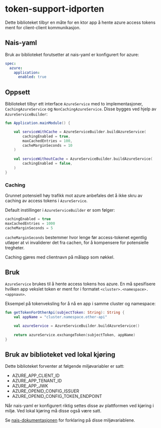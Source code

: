 # token-support-idporten

Dette biblioteket tilbyr en måte for en ktor app å hente azure access tokens ment for client-client kommunikasjon.


## Nais-yaml

Bruk av biblioteket forutsetter at nais-yaml er konfigurert for azure:

```yaml
spec:
  azure:
    application:
      enabled: true
```

## Oppsett

Biblioteket tilbyr ett interface `AzureService` med to implementasjoner, `CachingAzureService` og `NonCachingAzureService`.
Disse bygges ved hjelp av `AzureServiceBuilder`: 

```kotlin
fun Application.mainModule() {

    val serviceWithCache = AzureServiceBuilder.buildAzureService(
        cachingEnabled = true,
        maxCachedEntries = 100,
        cacheMarginSeconds = 10
    )
   
    val serviceWithoutCache = AzureServiceBuilder.buildAzureService(
        cachingEnabled = false,
    )
}
```

### Caching

Grunnet potensiell høy trafikk mot azure anbefales det å ikke skru av caching av access tokens i `AzureService`.

Default instillinger i `AzureServiceBuilder` er som følger: 
```kotlin
cachingEnabled = true
maxCachedEntries = 1000
cacheMarginSeconds = 5
```

`cacheMarginSeconds` bestemmer hvor lenge før access-tokenet egentlig utløper at vi invaliderer det fra cachen, for 
å kompensere for potensielle tregheter.   

Caching gjøres med clientnavn på målapp som nøkkel. 

## Bruk

`AzureService` brukes til å hente access tokens hos azure. En må spesifisere hvilken app vekslet token er ment for i formatet `<cluster>.<namespace>.<appnavn>`.

Eksempel på tokenveksling for å nå en app i samme cluster og namespace:

```kotlin
fun getTokenForOtherApi(subjectToken: String): String {
    val appName = "cluster.namespace.other-api"

    val azureService = AzureServiceBuilder.buildAzureService()
   
    return azureService.exchangeToken(subjectToken, appName)
}
```

## Bruk av biblioteket ved lokal kjøring 

Dette biblioteket forventer at følgende miljøvariabler er satt:

 - AZURE_APP_CLIENT_ID
 - AZURE_APP_TENANT_ID
 - AZURE_APP_JWK
 - AZURE_OPENID_CONFIG_ISSUER
 - AZURE_OPENID_CONFIG_TOKEN_ENDPOINT

Når nais-yaml er konfigurert riktig settes disse av plattformen ved kjøring i miljø. Ved lokal kjøring må disse også være satt.

Se [nais-dokumentasjonen](https://doc.nais.io/security/auth/azure-ad/index.html#runtime-variables-credentials) for forklaring på disse miljøvariablene.
